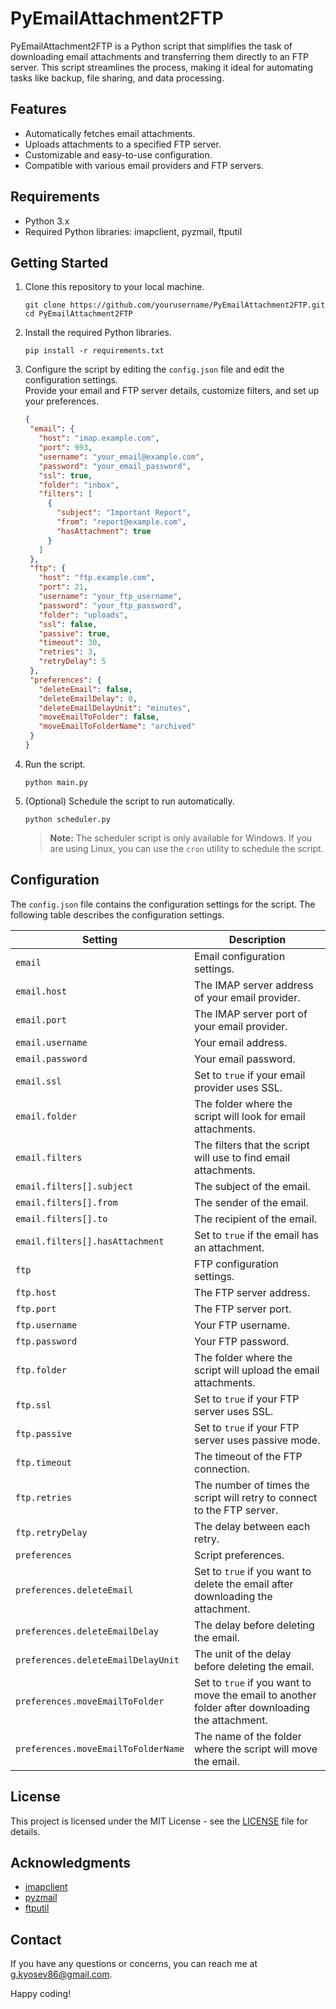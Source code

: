 # PyEmailAttachment2FTP

PyEmailAttachment2FTP is a Python script that simplifies the task of downloading email attachments and transferring them directly to an FTP server. This script streamlines the process, making it ideal for automating tasks like backup, file sharing, and data processing.

## Features

- Automatically fetches email attachments.
- Uploads attachments to a specified FTP server.
- Customizable and easy-to-use configuration.
- Compatible with various email providers and FTP servers.

## Requirements

- Python 3.x
- Required Python libraries: imapclient, pyzmail, ftputil

## Getting Started

1. Clone this repository to your local machine.

   ```shell
   git clone https://github.com/yourusername/PyEmailAttachment2FTP.git
   cd PyEmailAttachment2FTP
    ```
   
2. Install the required Python libraries.

   ```shell
   pip install -r requirements.txt
   ```

3. Configure the script by editing the `config.json` file and edit the configuration settings.  
Provide your email and FTP server details, customize filters, and set up your preferences.

    ```json
   {
     "email": {
       "host": "imap.example.com",
       "port": 993,
       "username": "your_email@example.com",
       "password": "your_email_password",
       "ssl": true,
       "folder": "inbox",
       "filters": [
         {
           "subject": "Important Report",
           "from": "report@example.com",
           "hasAttachment": true
         }
       ]
     },
     "ftp": {
       "host": "ftp.example.com",
       "port": 21,
       "username": "your_ftp_username",
       "password": "your_ftp_password",
       "folder": "uploads",
       "ssl": false,
       "passive": true,
       "timeout": 30,
       "retries": 3,
       "retryDelay": 5
     },
     "preferences": {
       "deleteEmail": false,
       "deleteEmailDelay": 0,
       "deleteEmailDelayUnit": "minutes",
       "moveEmailToFolder": false,
       "moveEmailToFolderName": "archived"
     }
   }
    ```

4. Run the script.

   ```shell
   python main.py
   ```

5. (Optional) Schedule the script to run automatically.

   ```shell
   python scheduler.py
   ```
    > **Note:** The scheduler script is only available for Windows. If you are using Linux, you can use the `cron` utility to schedule the script.

## Configuration

The `config.json` file contains the configuration settings for the script. The following table describes the configuration settings.

| Setting                             | Description                                                                                     |
|-------------------------------------|-------------------------------------------------------------------------------------------------|
| `email`                             | Email configuration settings.                                                                   |
| `email.host`                        | The IMAP server address of your email provider.                                                 |
| `email.port`                        | The IMAP server port of your email provider.                                                    |
| `email.username`                    | Your email address.                                                                             |
| `email.password`                    | Your email password.                                                                            |
| `email.ssl`                         | Set to `true` if your email provider uses SSL.                                                  |
| `email.folder`                      | The folder where the script will look for email attachments.                                    |
| `email.filters`                     | The filters that the script will use to find email attachments.                                 |
| `email.filters[].subject`           | The subject of the email.                                                                       |
| `email.filters[].from`              | The sender of the email.                                                                        |
| `email.filters[].to`                | The recipient of the email.                                                                     |
| `email.filters[].hasAttachment`     | Set to `true` if the email has an attachment.                                                   |
| `ftp`                               | FTP configuration settings.                                                                     |
| `ftp.host`                          | The FTP server address.                                                                         |
| `ftp.port`                          | The FTP server port.                                                                            |
| `ftp.username`                      | Your FTP username.                                                                              |
| `ftp.password`                      | Your FTP password.                                                                              |
| `ftp.folder`                        | The folder where the script will upload the email attachments.                                  |
| `ftp.ssl`                           | Set to `true` if your FTP server uses SSL.                                                      |
| `ftp.passive`                       | Set to `true` if your FTP server uses passive mode.                                             |
| `ftp.timeout`                       | The timeout of the FTP connection.                                                              |
| `ftp.retries`                       | The number of times the script will retry to connect to the FTP server.                         |
| `ftp.retryDelay`                    | The delay between each retry.                                                                   |
| `preferences`                       | Script preferences.                                                                             |
| `preferences.deleteEmail`           | Set to `true` if you want to delete the email after downloading the attachment.                 |
| `preferences.deleteEmailDelay`      | The delay before deleting the email.                                                            |
| `preferences.deleteEmailDelayUnit`  | The unit of the delay before deleting the email.                                                |
| `preferences.moveEmailToFolder`     | Set to `true` if you want to move the email to another folder after downloading the attachment. |
| `preferences.moveEmailToFolderName` | The name of the folder where the script will move the email.                                    |

## License

This project is licensed under the MIT License - see the [LICENSE](LICENSE) file for details.

## Acknowledgments

- [imapclient](https://github.com/mjs/imapclient)
- [pyzmail](https://github.com/aspineux/pyzmail)
- [ftputil](https://github.com/smurfix/ftputil)

## Contact

If you have any questions or concerns, you can reach me at [g.kyosev86@gmail.com](mailto:g.kyosev86@gmail.com).

Happy coding!
